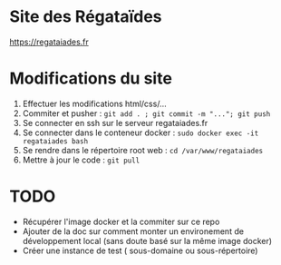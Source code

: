 Site des Régataïdes
===================

https://regataiades.fr

# Modifications du site

1. Effectuer les modifications html/css/...
2. Commiter et pusher : `git add . ; git commit -m "..."; git push`
3. Se connecter en ssh sur le serveur regataiades.fr
4. Se connecter dans le conteneur docker : `sudo docker exec -it regataiades bash`
5. Se rendre dans le répertoire root web : `cd /var/www/regataiades`
6. Mettre à jour le code : `git pull`

# TODO
- Récupérer l'image docker et la commiter sur ce repo
- Ajouter de la doc sur comment monter un environement de développement local (sans doute basé sur la même image docker)
- Créer une instance de test ( sous-domaine ou sous-répertoire)
